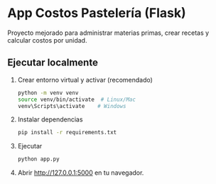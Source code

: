 # App Costos Pastelería (Flask)
Proyecto mejorado para administrar materias primas, crear recetas y calcular costos por unidad.

## Ejecutar localmente
1. Crear entorno virtual y activar (recomendado)
   ```bash
   python -m venv venv
   source venv/bin/activate  # Linux/Mac
   venv\Scripts\activate    # Windows
   ```
2. Instalar dependencias
   ```bash
   pip install -r requirements.txt
   ```
3. Ejecutar
   ```bash
   python app.py
   ```
4. Abrir http://127.0.0.1:5000 en tu navegador.
